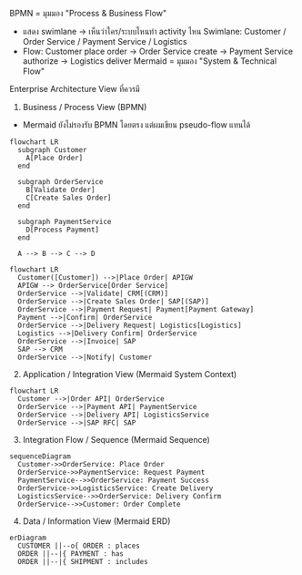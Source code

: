 BPMN = มุมมอง "Process & Business Flow"
- แสดง swimlane → เห็นว่าใคร/ระบบไหนทำ activity ไหน
Swimlane: Customer / Order Service / Payment Service / Logistics
- Flow: Customer place order → Order Service create → Payment Service authorize → Logistics deliver
Mermaid = มุมมอง "System & Technical Flow"



Enterprise Architecture View ที่ควรมี
1. Business / Process View (BPMN)
- Mermaid ยังไม่รองรับ BPMN โดยตรง แต่ผมเขียน pseudo-flow แทนได้
```mermaid
flowchart LR
  subgraph Customer
    A[Place Order]
  end

  subgraph OrderService
    B[Validate Order]
    C[Create Sales Order]
  end

  subgraph PaymentService
    D[Process Payment]
  end

  A --> B --> C --> D
```

```mermaid
flowchart LR
  Customer([Customer]) -->|Place Order| APIGW
  APIGW --> OrderService[Order Service]
  OrderService -->|Validate| CRM[(CRM)]
  OrderService -->|Create Sales Order| SAP[(SAP)]
  OrderService -->|Payment Request| Payment[Payment Gateway]
  Payment -->|Confirm| OrderService
  OrderService -->|Delivery Request| Logistics[Logistics]
  Logistics -->|Delivery Confirm| OrderService
  OrderService -->|Invoice| SAP
  SAP --> CRM
  OrderService -->|Notify| Customer
```


2. Application / Integration View (Mermaid System Context)

```mermaid
flowchart LR
  Customer -->|Order API| OrderService
  OrderService -->|Payment API| PaymentService
  OrderService -->|Delivery API| LogisticsService
  OrderService -->|SAP RFC| SAP
```

3. Integration Flow / Sequence (Mermaid Sequence)
```mermaid
sequenceDiagram
  Customer->>OrderService: Place Order
  OrderService->>PaymentService: Request Payment
  PaymentService-->>OrderService: Payment Success
  OrderService->>LogisticsService: Create Delivery
  LogisticsService-->>OrderService: Delivery Confirm
  OrderService-->>Customer: Order Complete
```

4. Data / Information View (Mermaid ERD)
```mermaid
erDiagram
  CUSTOMER ||--o{ ORDER : places
  ORDER ||--|{ PAYMENT : has
  ORDER ||--|{ SHIPMENT : includes
```
